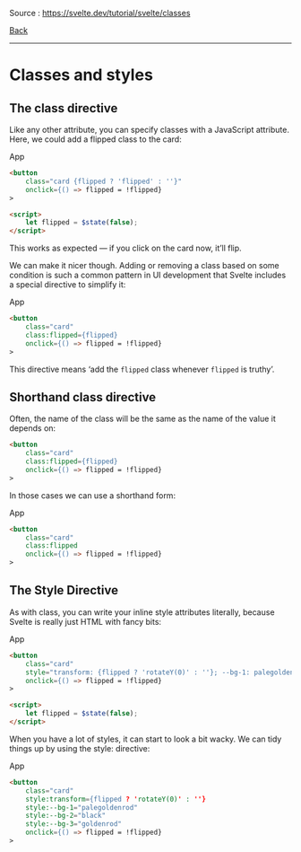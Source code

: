 
Source : https://svelte.dev/tutorial/svelte/classes

[Back](../readme.md)

---

# Classes and styles

## The class directive

Like any other attribute, you can specify classes with a JavaScript attribute. Here, we could add a flipped class to the card:

App

```html
<button
	class="card {flipped ? 'flipped' : ''}"
	onclick={() => flipped = !flipped}
>

<script>
	let flipped = $state(false);
</script>

```
This works as expected — if you click on the card now, it’ll flip.

We can make it nicer though. Adding or removing a class based on some condition is such a common pattern in UI development that Svelte includes a special directive to simplify it:

App

```html
<button
	class="card"
	class:flipped={flipped}
	onclick={() => flipped = !flipped}
>

```

This directive means ‘add the `flipped` class whenever `flipped` is truthy’.

## Shorthand class directive

Often, the name of the class will be the same as the name of the value it depends on:

```html
<button
	class="card"
	class:flipped={flipped}
	onclick={() => flipped = !flipped}
>

```

In those cases we can use a shorthand form:

App

```html
<button
	class="card"
	class:flipped
	onclick={() => flipped = !flipped}
>

```

## The Style Directive

As with class, you can write your inline style attributes literally, because Svelte is really just HTML with fancy bits:

App

```html
<button
	class="card"
	style="transform: {flipped ? 'rotateY(0)' : ''}; --bg-1: palegoldenrod; --bg-2: black; --bg-3: goldenrod"
	onclick={() => flipped = !flipped}
>

<script>
	let flipped = $state(false);
</script>

```

When you have a lot of styles, it can start to look a bit wacky. We can tidy things up by using the style: directive:

App

```html
<button
	class="card"
	style:transform={flipped ? 'rotateY(0)' : ''}
	style:--bg-1="palegoldenrod"
	style:--bg-2="black"
	style:--bg-3="goldenrod"
	onclick={() => flipped = !flipped}
>

```



